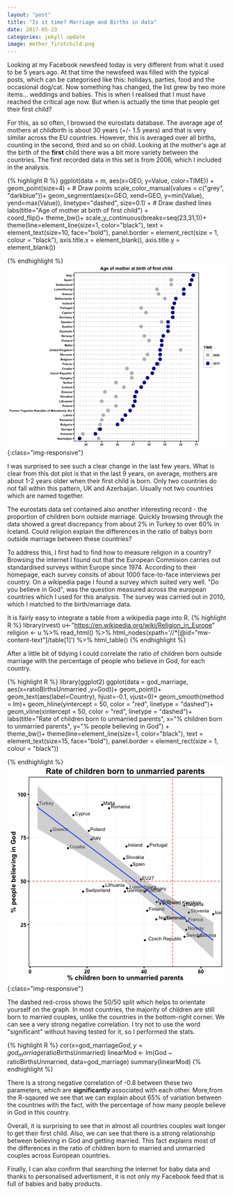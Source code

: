 ```yaml
---
layout: "post"
title: "Is it time? Marriage and Births in data"
date: 2017-05-23
categories: jekyll update
image: mother_firstchild.png
---
```

Looking at my Facebook newsfeed today is very different from what it used to be 5 years ago. At that time the newsfeed was filled with the typical posts, which can be categorised like this: holidays, parties, food and the occasional dog/cat. Now something has changed, the list grew by two more items... weddings and babies. 
This is when I realised that I must have reached the critical age now. But when is actually the time that people get their first child? 

For this, as so often, I browsed the eurostats database. The average age of mothers at childbirth is about 30 years (+/- 1.5 years) and that is very similar across the EU countries. However, this is averaged over all births, counting in the second, third and so on child. Looking at the mother's age at the birth of the **first** child there was a bit more variety between the countries. 
The first recorded data in this set is from 2006, which I included in the analysis.

{% highlight R %}
ggplot(data = m, aes(x=GEO, y=Value, color=TIME)) + 
  geom_point(size=4) +   # Draw points
  scale_color_manual(values = c("grey", "darkblue"))+
  geom_segment(aes(x=GEO, 
                   xend=GEO, 
                   y=min(Value), 
                   yend=max(Value)), 
               linetype="dashed", 
               size=0.1) +   # Draw dashed lines
  labs(title="Age of mother at birth of first child") +  
  coord_flip()+
  theme_bw()+
  scale_y_continuous(breaks=seq(23,31,1))+
  theme(line=element_line(size=1, color="black"),
        text = element_text(size=10, face="bold"),
        panel.border = element_rect(size = 1, colour = "black"),
        axis.title.x = element_blank(),
        axis.title.y = element_blank())

{% endhighlight %}
![mother_firstchild](/assets/birthrate/mother_firstchild.png){:class="img-responsive"}

I was surprised to see such a clear change in the last few years. What is clear from this dot plot is that in the last 9 years, on average, mothers are about 1-2 years older when their first child is born. Only two countries do not fall within this pattern, UK and Azerbaijan. Usually not two countries which are named together. 

The eurostats data set contained also another interesting record - the proportion of children born outside marriage. Quickly browsing through the data showed a great discrepancy from about 2% in Turkey to over 60% in Iceland. 
Could religion explain the differences in the ratio of babys born outside marriage between these countries?

To address this, I first had to find how to measure religion in a country?  Browsing the internet I found out that the European Commision carries out standardised surveys within Europe since 1974. According to their homepage, each survey consits of about 1000 face-to-face interviews per country. On a wikipedia page I found a survey which suited very well. "Do you believe in God", was the question measured across the european countries which I used for this analysis. The survey was carried out in 2010, which I matched to the birth/marriage data.

It is fairly easy to integrate a table from a wikipedia page into R.
{% highlight R %}
library(rvest)
u<-"https://en.wikipedia.org/wiki/Religion_in_Europe"
religion <- u %>%
  read_html() %>%
  html_nodes(xpath='//*[@id="mw-content-text"]/table[1]') %>%
  html_table()
{% endhighlight %}

After a little bit of tidying I could correlate the ratio of children born outside marriage with the percentage of people who believe in God, for each country.

{% highlight R %}
library(ggplot2)
ggplot(data = god_marriage, aes(x=ratioBirthsUnmarried ,y=God))+
  geom_point()+
  geom_text(aes(label=Country), hjust=-0.1, vjust=0)+
  geom_smooth(method = lm)+
  geom_hline(yintercept = 50, color = "red", linetype = "dashed")+
  geom_vline(xintercept = 50, color = "red", linetype = "dashed")+
  labs(title="Rate of children born to unmarried parents", 
       x="% children born to unmarried parents",
       y="% people believing in God") +  
  theme_bw()+
  theme(line=element_line(size=1, color="black"),
        text = element_text(size=15, face="bold"),
        panel.border = element_rect(size = 1, colour = "black"))

{% endhighlight %}
![birthrate_god](/assets/birthrate/cor_birthrate_god.png){:class="img-responsive"}

The dashed red-cross shows the 50/50 split which helps to orientate yourself on the graph. In most countries, the majority of children are still born to married couples, unlike the countries in the bottom-right corner. We can see a very strong negative correlation. I try not to use the word "significant" without having tested for it, so I performed the stats. 

{% highlight R %}
cor(x=god_marriage$God, y=god_marriage$ratioBirthsUnmarried)
linearMod <- lm(God ~ ratioBirthsUnmarried, data=god_marriage)
summary(linearMod)
{% endhighlight %}

There is a strong negative correlation of -0.8 between these two parameters, which are **significantly** associated with each other. More,from the R-sqaured we see that we can explain about 65% of variation between the countries with the fact, with the percentage of how many people believe in God in this country.

Overall, it is surprising to see that in almost all countries couples wait longer to get their first child. Also, we can see that there is a strong relationship between believing in God and getting married. This fact explains most of the differences in the ratio of children born to married and unmarried couples across European countries. 

Finally, I can also confirm that searching the internet for baby data and thanks to personalised advertisment, it is not only my Facebook feed that is full of babies and baby products.